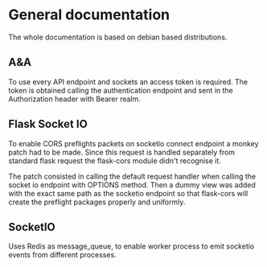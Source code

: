 # General documentation

The whole documentation is based on debian based distributions.

## A&A

To use every API endpoint and sockets an access token is required.
The token is obtained calling the authentication endpoint and sent
in the Authorization header with Bearer realm.

## Flask Socket IO

To enable CORS preflights packets on socketio connect endpoint a monkey
patch had to be made. Since this request is handled separately from
standard flask request the flask-cors module didn't recognise it.

The patch consisted in calling the default request handler when calling
the socket io endpoint with OPTIONS method. Then a dummy view was added
with the exact same path as the socketio endpoint so that flask-cors
will create the preflight packages properly and uniformly.

## SocketIO

Uses Redis as message_queue, to enable worker process to emit socketio
events from different processes.